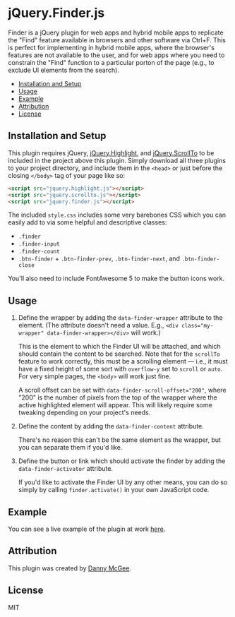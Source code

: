 jQuery.Finder.js
================
Finder is a jQuery plugin for web apps and hybrid mobile apps to replicate the "Find" feature available in browsers and other software via Ctrl+F. This is perfect for implementing in hybrid mobile apps, where the browser's features are not available to the user, and for web apps where you need to constrain the "Find" function to a particular porton of the page (e.g., to exclude UI elements from the search).

- [Installation and Setup](#installation-and-setup)
- [Usage](#usage)
- [Example](#example)
- [Attribution](#attribution)
- [License](#license)

## Installation and Setup

This plugin requires jQuery, [jQuery.Highlight](https://github.com/knownasilya/jquery-highlight), and [jQuery.ScrollTo](https://github.com/flesler/jquery.scrollTo) to be included in the project above this plugin. Simply download all three plugins to your project directory, and include them in the `<head>` or just before the closing `</body>` tag of your page like so:

```html
<script src="jquery.highlight.js"></script>
<script src="jquery.scrollto.js"></script>
<script src="jquery.finder.js"></script>
```

The included `style.css` includes some very barebones CSS which you can easily add to via some helpful and descriptive classes:

* `.finder`
* `.finder-input`
* `.finder-count`
* `.btn-finder` + `.btn-finder-prev`, `.btn-finder-next`, and `.btn-finder-close`

You'll also need to include FontAwesome 5 to make the button icons work.

## Usage

1. Define the wrapper by adding the `data-finder-wrapper` attribute to the element. (The attribute doesn't need a value. E.g., `<div class="my-wrapper" data-finder-wrapper></div>` will work.)

	This is the element to which the Finder UI will be attached, and which should contain the content to be searched.
	Note that for the `scrollTo` feature to work correctly, this must be a scrolling element — i.e., it must have a fixed height of some sort with `overflow-y` set to `scroll` or `auto`. For very simple pages, the `<body>` will work just fine.

	A scroll offset can be set with `data-finder-scroll-offset="200"`, where "200" is the number of pixels from the top of the wrapper where the active highlighted element will appear. This will likely require some tweaking depending on your project's needs.

2. Define the content by adding the `data-finder-content` attribute.

	There's no reason this can't be the same element as the wrapper, but you can separate them if you'd like.

3. Define the button or link which should activate the finder by adding the `data-finder-activator` attribute.

	If you'd like to activate the Finder UI by any other means, you can do so simply by calling `finder.activate()` in your own JavaScript code.

## Example

You can see a live example of the plugin at work [here](http://dev.dannymcgee.net/jquery-finder/example.html).

## Attribution

This plugin was created by [Danny McGee](https://github.com/dannymcgee).

## License

MIT